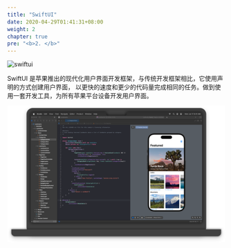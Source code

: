 ```yaml
---
title: "SwiftUI"
date: 2020-04-29T01:41:31+08:00
weight: 2
chapter: true
pre: "<b>2. </b>"
---
```


![swiftui](images/swiftui-96x96_2x.png)

SwiftUI 是苹果推出的现代化用户界面开发框架，与传统开发框架相比，它使用声明的方式创建用户界面，
以更快的速度和更少的代码量完成相同的任务。做到使用一套开发工具，为所有苹果平台设备开发用户界面。

![overview](images/swiftui_overview.png)
